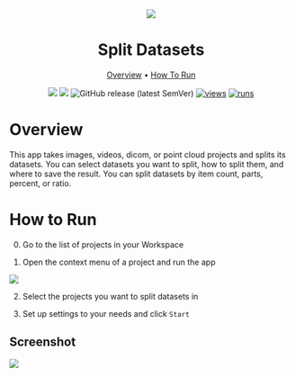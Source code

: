 <div align="center" markdown>
<img src="https://user-images.githubusercontent.com/115161827/209336313-db3b90d5-1b0b-488e-8900-1ed1f33b0b89.jpg"/>  

# Split Datasets

<p align="center">
  <a href="#Overview">Overview</a> •
  <a href="#How-To-Run">How To Run</a> 
</p>

[![](https://img.shields.io/badge/supervisely-ecosystem-brightgreen)](../../../../supervisely-ecosystem/split-dataset)
[![](https://img.shields.io/badge/slack-chat-green.svg?logo=slack)](https://supervisely.com/slack)
![GitHub release (latest SemVer)](https://img.shields.io/github/v/release/supervisely-ecosystem/split-dataset)
[![views](https://app.supervisely.com/img/badges/views/supervisely-ecosystem/split-dataset)](https://supervisely.com)
[![runs](https://app.supervisely.com/img/badges/runs/supervisely-ecosystem/split-dataset)](https://supervisely.com)

</div>

# Overview

This app takes images, videos, dicom, or point cloud projects and splits its datasets. You can select datasets you want to split, how to split them, and where to save the result. You can split datasets by item count, parts, percent, or ratio.

# How to Run

0. Go to the list of projects in your Workspace

1. Open the context menu of a project and run the app

<img src="https://user-images.githubusercontent.com/115161827/209393639-1eb69ed0-e532-4288-96af-06b4473eacc7.gif">

2. Select the projects you want to split datasets in

3. Set up settings to your needs and click `Start`

## Screenshot

<img src="https://user-images.githubusercontent.com/115161827/209395515-813138fd-0d0f-40b4-92d1-10d39b7e149a.png">

